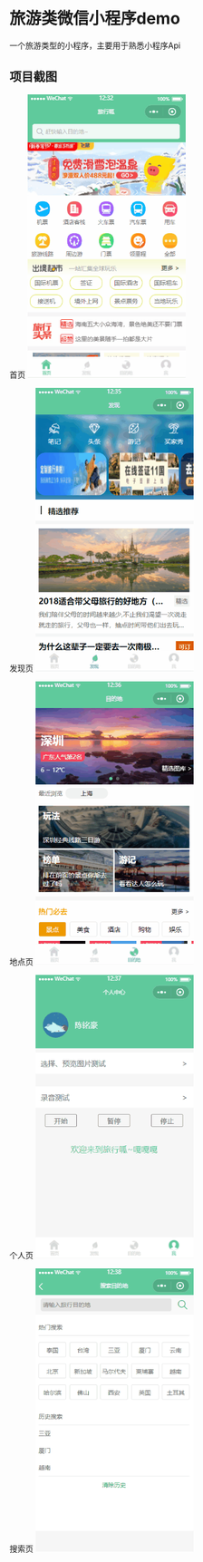 # 旅游类微信小程序demo

一个旅游类型的小程序，主要用于熟悉小程序Api

## 项目截图

首页
![](screen/index.gif)

发现页
![](screen/find.gif)

地点页
![](screen/place.gif)

个人页
![](screen/me.gif)

搜索页
![](screen/search.gif)
